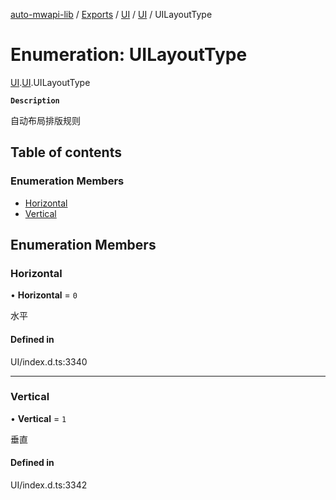 [auto-mwapi-lib](../README.md) / [Exports](../modules.md) / [UI](../modules/UI.md) / [UI](../modules/UI.UI.md) / UILayoutType

# Enumeration: UILayoutType

[UI](../modules/UI.md).[UI](../modules/UI.UI.md).UILayoutType

**`Description`**

自动布局排版规则

## Table of contents

### Enumeration Members

- [Horizontal](UI.UI.UILayoutType.md#horizontal)
- [Vertical](UI.UI.UILayoutType.md#vertical)

## Enumeration Members

### Horizontal

• **Horizontal** = ``0``

水平

#### Defined in

UI/index.d.ts:3340

___

### Vertical

• **Vertical** = ``1``

垂直

#### Defined in

UI/index.d.ts:3342
